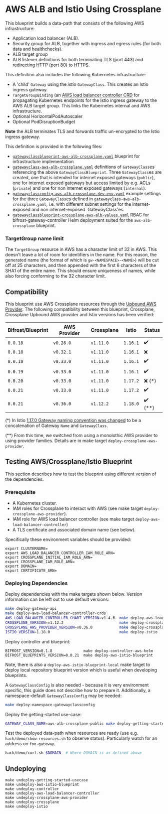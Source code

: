 # AWS ALB and Istio Using Crossplane

This blueprint builds a data-path that consists of the following AWS
infrastructure:

- Application load balancer (ALB).
- Security group for ALB, together with ingress and egress rules (for
  both data and healthchecks).
- ALB target group
- ALB listener definitions for both terminating TLS (port 443) and redirecting HTTP (port 80) to HTTPS.

This definition also includes the following Kubernetes infrastructure:

- A 'child' `Gateway` using the *istio* `GatewayClass`. This creates
  an Istio ingress gateway.
- `TargetGroupBinding` (an [AWS load balancer controller
  CRD](https://github.com/kubernetes-sigs/aws-load-balancer-controller/)
  for propagating Kubernetes endpoints for the Istio ingress gateway
  to the AWS ALB target group. This links the Kubernetes internal and
  AWS infrastructure.
- Optional HorizontalPodAutoscaler
- Optional PodDisruptionBudget

**Note** the ALB terminates TLS and forwards traffic un-encrypted to
the Istio ingress gateway.

This definition is provided in the following files:

- [`gatewayclassblueprint-aws-alb-crossplane.yaml`](gatewayclassblueprint-aws-alb-crossplane.yaml) blueprint for infrastructure implementation
- [`gatewayclass-aws-alb-crossplane.yaml`](gatewayclass-aws-alb-crossplane.yaml) definitions of `GatewayClass`es referencing the above `GatewayClassBlueprint`. Three `GatewayClass`es are created, one that is intended for internet exposed gateways (`public`), one for internet exposed gateways but access limited by e.g. ACLs (`private`) and one for non internet exposed gateways (`internal`).
- [`gatewayclassconfig-aws-alb-crossplane-dev-env.yaml`](../../test-data/gatewayclassconfig-aws-alb-crossplane-dev-env.yaml) example settings for the three `GatewayClass`es defined in `gatewayclass-aws-alb-crossplane.yaml`, i.e. with different subnet settings for the internet-exposed and non internet-exposed `GatewayClass'es.
- [`gatewayclassblueprint-crossplane-aws-alb-values.yaml`](../../charts/bifrost-gateway-controller/ci/gatewayclassblueprint-crossplane-aws-alb-values.yaml)
RBAC for bifrost-gateway-controller Helm deployment suited for the `aws-alb-crossplane` blueprint.

### TargetGroup name limit

The `TargetGroup` resource in AWS has a character limit of 32 in AWS. This doesn't leave a lot of room for identifiers in the name. For this reason, the generated name (the format of which is `gw-<NAMESPACE>-<NAME>`) will be cut off at 25 characters, and then appended with the first 6 characters of the SHA1 of the entire name. This should ensure uniqueness of names, while also forcing conforming to the 32 character limit.

## Compatibility

This blueprint use AWS Crossplane resources through the [Upbound AWS
Provider](https://marketplace.upbound.io/providers/upbound/provider-aws). The
following compatibility between this blueprint, Crossplane, Crossplane
Upbound AWS provider and Istio versions has been verified:

| Bifrost/Blueprint | AWS Provider | Crossplane | Istio | Status |
| ----------------- | ------------ | ---------- | ----- | ------ |
| `0.0.18` | `v0.28.0` | `v1.11.0` | `1.16.1` | :heavy_check_mark: |
| `0.0.18` | `v0.32.1` | `v1.11.0` | `1.16.1` | :x: |
| `0.0.18` | `v0.33.0` | `v1.11.0` | `1.16.1` | :heavy_check_mark: |
| `0.0.19` | `v0.33.0` | `v1.11.0` | `1.16.1` | :heavy_check_mark: |
| `0.0.20` | `v0.33.0` | `v1.11.0` | `1.17.2` | :x: (*) |
| `0.0.21` | `v0.33.0` | `v1.11.0` | `1.17.2` | :heavy_check_mark: |
| `0.0.21` | `v0.36.0` | `v1.12.2` | `1.18.0` | :heavy_check_mark: (**) |

(*) In Istio [1.17.0 Gateway naming convention was changed](https://istio.io/latest/news/releases/1.17.x/announcing-1.17/change-notes/) to be a concatenation of Gateway `Name` and `GatewayClass`.

(**) From this time, we switched from using a monolothic AWS provider to using provider families. Details are in make target `deploy-crossplane-aws-provider`.

## Testing AWS/Crossplane/Istio Blueprint

This section describes how to test the blueprint using different
version of the dependencies.

### Prerequisite

- A Kubernetes cluster.
- IAM roles for Crossplane to interact with AWS (see make target `deploy-crossplane-aws-provider`).
- IAM role for AWS load balancer controller (see make target `deploy-aws-load-balancer-controller`)
- A TLS certificate and associated domain name (see below).

Specifically these environment variables should be provided:

```
export CLUSTERNAME=
export AWS_LOAD_BALANCER_CONTROLLER_IAM_ROLE_ARN=
export CROSSPLANE_INITIAL_IAM_ROLE_ARN=
export CROSSPLANE_IAM_ROLE_ARN=
export DOMAIN=
export CERTIFICATE_ARN=
```

### Deploying Dependencies

Deploy dependencies with the make targets shown below. Version information can be left out to use default versions:

```bash
make deploy-gateway-api
make deploy-aws-load-balancer-controller-crds
AWS_LOAD_BALANCER_CONTROLLER_CHART_VERSION=v1.4.6  make deploy-aws-load-balancer-controller
CROSSPLANE_VERSION=v1.12.2                         make deploy-crossplane
CROSSPLANE_AWS_PROVIDER_VERSION=v0.36.0            make deploy-crossplane-aws-provider
ISTIO_VERSION=1.18.0                               make deploy-istio
```

Deploy controller and blueprint:

```
BIFROST_VERSION=0.1.8              make deploy-controller-aws-helm
BIFROST_BLUEPRINTS_VERSION=0.0.21  make deploy-aws-istio-blueprint
```

Note, there is also a `deploy-aws-istio-blueprint-local` make target to deploy
local repository blueprint version which is useful when developing
blueprints.

A `GatewayClassConfig` is also needed - because it is very environment
specific, this guide does not describe how to prepare it. Additionally,
a namespace-default `GatewayClassConfig` may be needed:

```bash
make deploy-namespace-gatewayclassconfig
```

Deploy the getting-started use-case:

```bash
GATEWAY_CLASS_NAME=aws-alb-crossplane-public make deploy-getting-started-usecase
```

Test the deployed data-path when resources are ready (use
e.g. `hack/demo/show-resources.sh` to observe status). Particularly
watch for an address on `foo-gateway`.

```bash
hack/demo/curl.sh $DOMAIN  # Where DOMAIN is as defined above
```

## Undeploying

```
make undeploy-getting-started-usecase
make undeploy-aws-istio-blueprint
make undeploy-controller
make undeploy-aws-load-balancer-controller
make undeploy-crossplane-aws-provider
make undeploy-crossplane
make undeploy-istio
```
